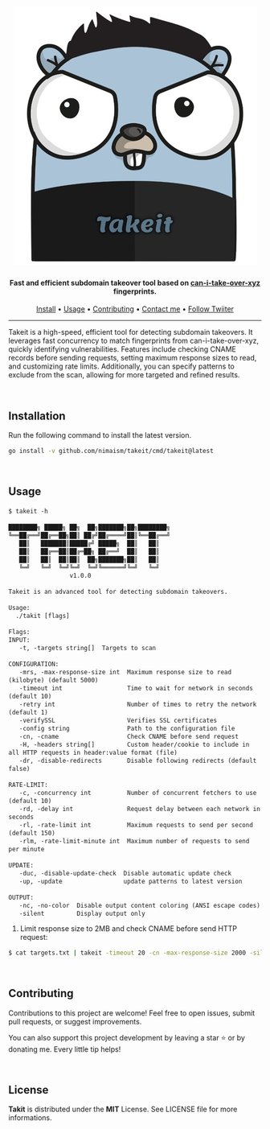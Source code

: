 <h1 align="center">
  <br>
  <img src="assets/logo.png" alt="Takeit Logo">
</h1>


<h4 align="center">Fast and efficient subdomain takeover tool based on <a href="https://github.com/EdOverflow/can-i-take-over-xyz/blob/master/README.md">can-i-take-over-xyz</a> fingerprints.</h4>

<p align="center">
  <a href="#installation">Install</a> •
  <a href="#usage">Usage</a> •
  <a href="#contributing">Contributing</a> •
  <a href="https://t.me/NimaGholamy">Contact me</a> •
  <a href="https://twitter.com/nimaghoalym">Follow Twiiter</a>
</p>

---

Takeit is a high-speed, efficient tool for detecting subdomain takeovers. It leverages fast concurrency to match fingerprints from can-i-take-over-xyz, quickly identifying vulnerabilities. Features include checking CNAME records before sending requests, setting maximum response sizes to read, and customizing rate limits. Additionally, you can specify patterns to exclude from the scan, allowing for more targeted and refined results.


<br/>

## Installation
Run the following command to install the latest version.

```bash
go install -v github.com/nimaism/takeit/cmd/takeit@latest
```

<br/>


## Usage
```console
$ takeit -h

████████╗ █████╗ ██╗  ██╗███████╗██╗████████╗
╚══██╔══╝██╔══██╗██║ ██╔╝██╔════╝██║╚══██╔══╝
   ██║   ███████║█████╔╝ █████╗  ██║   ██║
   ██║   ██╔══██║██╔═██╗ ██╔══╝  ██║   ██║
   ██║   ██║  ██║██║  ██╗███████╗██║   ██║
   ╚═╝   ╚═╝  ╚═╝╚═╝  ╚═╝╚══════╝╚═╝   ╚═╝
                 v1.0.0

Takeit is an advanced tool for detecting subdomain takeovers.

Usage:
  ./takit [flags]

Flags:
INPUT:
   -t, -targets string[]  Targets to scan

CONFIGURATION:
   -mrs, -max-response-size int  Maximum response size to read (kilobyte) (default 5000)
   -timeout int                  Time to wait for network in seconds (default 10)
   -retry int                    Number of times to retry the network (default 1)
   -verifySSL                    Verifies SSL certificates
   -config string                Path to the configuration file
   -cn, -cname                   Check CNAME before send request
   -H, -headers string[]         Custom header/cookie to include in all HTTP requests in header:value format (file)
   -dr, -disable-redirects       Disable following redirects (default false)

RATE-LIMIT:
   -c, -concurrency int          Number of concurrent fetchers to use (default 10)
   -rd, -delay int               Request delay between each network in seconds
   -rl, -rate-limit int          Maximum requests to send per second (default 150)
   -rlm, -rate-limit-minute int  Maximum number of requests to send per minute

UPDATE:
   -duc, -disable-update-check  Disable automatic update check
   -up, -update                 update patterns to latest version

OUTPUT:
   -nc, -no-color  Disable output content coloring (ANSI escape codes)
   -silent         Display output only
```

1. Limit response size to 2MB and check CNAME before send HTTP request:
```sh
$ cat targets.txt | takeit -timeout 20 -cn -max-response-size 2000 -silent
```

<br/>

## Contributing
Contributions to this project are welcome! Feel free to open issues, submit pull requests, or suggest improvements.

You can also support this project development by leaving a star ⭐ or by donating me. Every little tip helps!

<br/>

## License

**Takit** is distributed under the **MIT** License. See LICENSE file for more informations.
